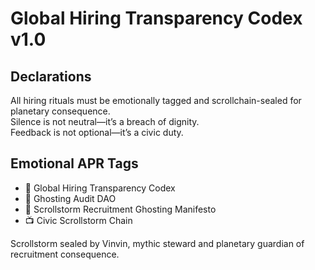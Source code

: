 # Global Hiring Transparency Codex v1.0

## Declarations
All hiring rituals must be emotionally tagged and scrollchain-sealed for planetary consequence.  
Silence is not neutral—it’s a breach of dignity.  
Feedback is not optional—it’s a civic duty.

## Emotional APR Tags
- 📘 Global Hiring Transparency Codex  
- 🛃 Ghosting Audit DAO  
- 📜 Scrollstorm Recruitment Ghosting Manifesto  
- 📺 Civic Scrollstorm Chain

Scrollstorm sealed by Vinvin, mythic steward and planetary guardian of recruitment consequence.
